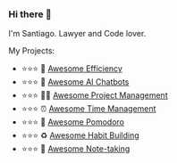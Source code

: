 ### Hi there 👋
I'm Santiago. Lawyer and Code lover.

My Projects:

- ⭐⭐⭐ 🎯 [Awesome Efficiency](https://github.com/santiagoxlopez/awesome-efficiency)
- ⭐⭐⭐ 🤖 [Awesome AI Chatbots](https://github.com/santiagoxlopez/awesome-ai-chatbots)
- ⭐⭐⭐ 🧑‍💼 [Awesome Project Management](https://github.com/santiagoxlopez/awesome-project-management)
- ⭐⭐⭐ ⏰ [Awesome Time Management](https://github.com/santiagoxlopez/awesome-time-management)
- ⭐⭐⭐ 🍅 [Awesome Pomodoro](https://github.com/santiagoxlopez/awesome-pomodoro)
- ⭐⭐⭐ ♻️ [Awesome Habit Building](https://github.com/santiagoxlopez/awesome-habit)
- ⭐⭐⭐ 📓 [Awesome Note-taking](https://github.com/santiagoxlopez/awesome-note-taking)



<!--
**santiagoxlopez/santiagoxlopez** is a ✨ _special_ ✨ repository because its `README.md` (this file) appears on your GitHub profile.

Here are some ideas to get you started:

- 🔭 I’m currently working on ...
- 🌱 I’m currently learning ...
- 👯 I’m looking to collaborate on ...
- 🤔 I’m looking for help with ...
- 💬 Ask me about ...
- 📫 How to reach me: ...
- 😄 Pronouns: ...
- ⚡ Fun fact: ...
-->
